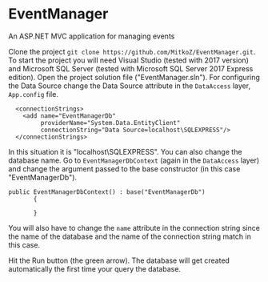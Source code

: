 # EventManager
An ASP.NET MVC application for managing events

Clone the project `git clone https://github.com/MitkoZ/EventManager.git`.
To start the project you will need Visual Studio (tested with 2017 version) and Microsoft SQL Server (tested with Microsoft SQL Server 2017 Express edition).
Open the project solution file ("EventManager.sln").
For configuring the Data Source change the Data Source attribute in the `DataAccess` layer, `App.config` file.

```
  <connectionStrings>
    <add name="EventManagerDb"
         providerName="System.Data.EntityClient"
         connectionString="Data Source=localhost\SQLEXPRESS"/>
  </connectionStrings>
```
In this situation it is "localhost\SQLEXPRESS".
You can also change the database name. Go to `EventManagerDbContext` (again in the `DataAccess` layer) and change the argument passed to the base constructor (in this case "EventManagerDb"). 

 ```
public EventManagerDbContext() : base("EventManagerDb")
        {

        }
 ```
 
 You will also have to change the `name` attribute in the connection string since the name of the database and the name of the connection string match in this case.
 
Hit the Run button (the green arrow).
The database will get created automatically the first time your query the database.
